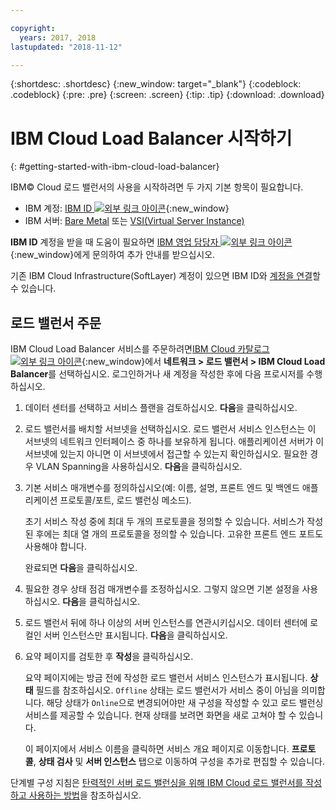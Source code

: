 ```yaml
---

copyright:
  years: 2017, 2018
lastupdated: "2018-11-12"

---
```


{:shortdesc: .shortdesc}
{:new_window: target="_blank"}
{:codeblock: .codeblock}
{:pre: .pre}
{:screen: .screen}
{:tip: .tip}
{:download: .download}


# IBM Cloud Load Balancer 시작하기
{: #getting-started-with-ibm-cloud-load-balancer}

IBM© Cloud 로드 밸런서의 사용을 시작하려면 두 가지 기본 항목이 필요합니다.

* IBM 계정: [IBM ID ![외부 링크 아이콘](../../icons/launch-glyph.svg "외부 링크 아이콘")](https://www.ibm.com/account/us-en/signup/register.html){:new_window}
* IBM 서버: [Bare Metal](/docs/bare-metal?topic=bare-metal-about) 또는 [VSI(Virtual Server Instance)](/docs/vsi-is?topic=virtual-servers-is-gettingstartedvsigen#gettingstartedvsigen)

**IBM ID** 계정을 받을 때 도움이 필요하면 [IBM 영업 담당자 ![외부 링크 아이콘](../../icons/launch-glyph.svg "외부 링크 아이콘")](https://www.ibm.com/cloud-computing/bluemix/contact-us){:new_window}에게 문의하여 추가 안내를 받으십시오.

기존 IBM Cloud Infrastructure(SoftLayer) 계정이 있으면 IBM ID와 [계정을 연결](/docs/account?topic=account-unifyingaccounts)할 수 있습니다.

## 로드 밸런서 주문

IBM Cloud Load Balancer 서비스를 주문하려면[IBM Cloud 카탈로그 ![외부 링크 아이콘](../../icons/launch-glyph.svg "외부 링크 아이콘")](https://console.bluemix.net/catalog/infrastructure/load-balancer-group){:new_window}에서 **네트워크 > 로드 밸런서 > IBM Cloud Load Balancer**를 선택하십시오. 로그인하거나 새 계정을 작성한 후에 다음 프로시저를 수행하십시오.

1. 데이터 센터를 선택하고 서비스 플랜을 검토하십시오. **다음**을 클릭하십시오.
2. 로드 밸런서를 배치할 서브넷을 선택하십시오. 로드 밸런서 서비스 인스턴스는 이 서브넷의 네트워크 인터페이스 중 하나를 보유하게 됩니다. 애플리케이션 서버가 이 서브넷에 있는지 아니면 이 서브넷에서 접근할 수 있는지 확인하십시오. 필요한 경우 VLAN Spanning을 사용하십시오. **다음**을 클릭하십시오.
3. 기본 서비스 매개변수를 정의하십시오(예: 이름, 설명, 프론트 엔드 및 백엔드 애플리케이션 프로토콜/포트, 로드 밸런싱 메소드).

	초기 서비스 작성 중에 최대 두 개의 프로토콜을 정의할 수 있습니다. 서비스가 작성된 후에는 최대 열 개의 프로토콜을 정의할 수 있습니다. 고유한 프론트 엔드 포트도 사용해야 합니다.

	완료되면 **다음**을 클릭하십시오.

4. 필요한 경우 상태 점검 매개변수를 조정하십시오. 그렇지 않으면 기본 설정을 사용하십시오. **다음**을 클릭하십시오.
5. 로드 밸런서 뒤에 하나 이상의 서버 인스턴스를 연관시키십시오. 데이터 센터에 로컬인 서버 인스턴스만 표시됩니다. **다음**을 클릭하십시오.
6. 요약 페이지를 검토한 후 **작성**을 클릭하십시오.

	요약 페이지에는 방금 전에 작성한 로드 밸런서 서비스 인스턴스가 표시됩니다. **상태** 필드를 참조하십시오. `Offline` 상태는 로드 밸런서가 서비스 중이 아님을 의미합니다. 해당 상태가 `Online`으로 변경되어야만 새 구성을 작성할 수 있고 로드 밸런싱 서비스를 제공할 수 있습니다. 현재 상태를 보려면 화면을 새로 고쳐야 할 수 있습니다.

	이 페이지에서 서비스 이름을 클릭하면 서비스 개요 페이지로 이동합니다. **프로토콜**, **상태 검사** 및 **서버 인스턴스** 탭으로 이동하여 구성을 추가로 편집할 수 있습니다.

단계별 구성 지침은 [탄력적인 서버 로드 밸런싱을 위해 IBM Cloud 로드 밸런서를 작성하고 사용하는 방법](/docs/infrastructure/loadbalancer-service?topic=loadbalancer-service-creating-and-using-an-ibm-cloud-load-balancer-for-elastic-server-load-balancing)을 참조하십시오.
